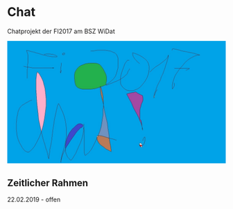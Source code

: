 # Chat
Chatprojekt der FI2017 am BSZ WiDat

![logo](logo.jpg)

## Zeitlicher Rahmen
22.02.2019 - offen